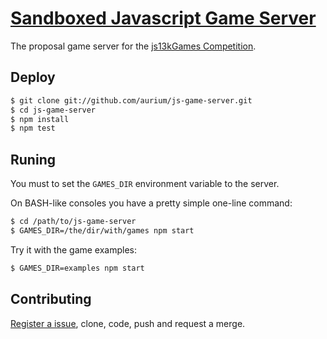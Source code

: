 # [Sandboxed Javascript Game Server](http://aurium.github.io/js-game-server)
The proposal game server for the [js13kGames Competition](http://js13kgames.com).

## Deploy
```sh
$ git clone git://github.com/aurium/js-game-server.git
$ cd js-game-server
$ npm install
$ npm test
```

## Runing

You must to set the `GAMES_DIR` environment variable to the server.

On BASH-like consoles you have a pretty simple one-line command:
```sh
$ cd /path/to/js-game-server
$ GAMES_DIR=/the/dir/with/games npm start
```

Try it with the game examples:
```sh
$ GAMES_DIR=examples npm start
```

## Contributing

[Register a issue](http://github.com/aurium/js-game-server/issues),
clone, code, push and request a merge.
